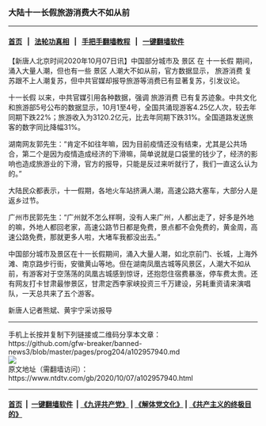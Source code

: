 ### 大陆十一长假旅游消费大不如从前
------------------------

#### [首页](https://github.com/gfw-breaker/banned-news3/blob/master/README.md) &nbsp;&nbsp;|&nbsp;&nbsp; [法轮功真相](https://github.com/begood0513/basic/blob/master/README.md)  &nbsp;&nbsp;|&nbsp;&nbsp; [手把手翻墙教程](https://github.com/gfw-breaker/guides/wiki)  &nbsp;&nbsp;|&nbsp;&nbsp; [一键翻墙软件](https://github.com/gfw-breaker/nogfw/blob/master/README.md)  



<div><div class="post_content" itemprop="articleBody">
 <p>
  【新唐人北京时间2020年10月07日讯】中国部分城市及
  <ok href="https://www.ntdtv.com/gb/景区.htm">
   景区
  </ok>
  在
  <ok href="https://www.ntdtv.com/gb/十一长假.htm">
   十一长假
  </ok>
  期间，涌入大量人潮，但也有一些
  <ok href="https://www.ntdtv.com/gb/景区.htm">
   景区
  </ok>
  人潮大不如从前，官方数据显示，
  <ok href="https://www.ntdtv.com/gb/旅游消费.htm">
   旅游消费
  </ok>
  复苏跟不上人潮复苏，但中共官媒却报导旅游等消费已有显著复苏，引发议论。
 </p>
 <p>
  <ok href="https://www.ntdtv.com/gb/十一长假.htm">
   十一长假
  </ok>
  以来，中共官媒引用各种数据，强调
  <ok href="https://www.ntdtv.com/gb/旅游消费.htm">
   旅游消费
  </ok>
  已有复苏迹象。中共文化和旅游部5号公布的数据显示，10月1至4号，全国共涌现游客4.25亿人次，较去年同期下跌22%；旅游收入为3120.2亿元，比去年同期下跌31%。全国道路发送旅客的数字同比降幅31%。
 </p>
 <p>
  湖南网友郭先生：“肯定不如往年嘛，因为目前疫情还没有结束，尤其是公共场合，第二个是因为疫情造成经济的下滑嘛，简单说就是口袋里的钱少了，经济的影响也造成旅游业的下滑，官方的报导，只能是反过来听就行了，我们一直这么认为的。”
 </p>
 <p>
  大陆民众都表示，十一假期，各地火车站挤满人潮，高速公路大塞车，大部分人是返乡过节。
 </p>
 <p>
  广州市民郭先生：“广州就不怎么样啊，没有人来广州，人都出走了，好多是外地的嘛，外地人都回老家，高速公路节日都是免费，景点都不会免费的，黄金周，高速公路免费，那就更多人啦，大堵车我都没出去。”
 </p>
 <p>
  中国部分城市及景区在十一长假期间，涌入大量人潮，如北京前门、长城，上海外滩、南京路步行街，安徽黄山等地。但在湖南凤凰古城等风景区，人潮大不如从前，有游客对于空荡荡的凤凰古城感到惊讶，还抱怨住宿费暴涨，停车费太贵。还有网友打卡甘肃最惨景区，甘肃定西李家峡投资三千万建设，另耗重资请来演唱队，一天总共来了五个游客。
 </p>
 <p>
  新唐人记者熊斌、黄宇宁采访报导
 </p>
 <div class="single_ad">
 </div>
</div>
</div>
<hr/>
手机上长按并复制下列链接或二维码分享本文章：<br/>
https://github.com/gfw-breaker/banned-news3/blob/master/pages/prog204/a102957940.md <br/>
<a href='https://github.com/gfw-breaker/banned-news3/blob/master/pages/prog204/a102957940.md'><img src='https://github.com/gfw-breaker/banned-news3/blob/master/pages/prog204/a102957940.md.png'/></a> <br/>
原文地址（需翻墙访问）：https://www.ntdtv.com/gb/2020/10/07/a102957940.html


------------------------
#### [首页](https://github.com/gfw-breaker/banned-news3/blob/master/README.md) &nbsp;|&nbsp; [一键翻墙软件](https://github.com/gfw-breaker/nogfw/blob/master/README.md) &nbsp;| [《九评共产党》](https://github.com/gfw-breaker/9ping.md/blob/master/README.md#九评之一评共产党是什么) | [《解体党文化》](https://github.com/gfw-breaker/jtdwh.md/blob/master/README.md) | [《共产主义的终极目的》](https://github.com/gfw-breaker/gczydzjmd.md/blob/master/README.md)


<img src='http://gfw-breaker.win/banned-news3/pages/prog204/a102957940.md' width='0px' height='0px'/>